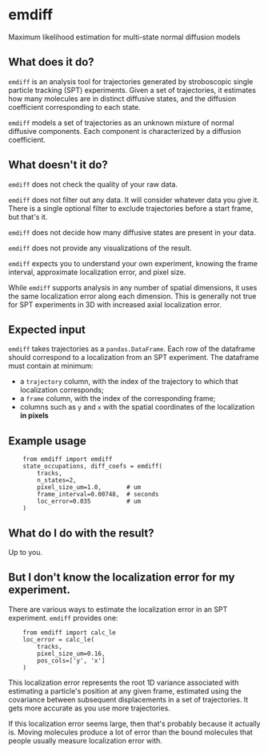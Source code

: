 # emdiff
Maximum likelihood estimation for multi-state normal diffusion models

## What does it do?

`emdiff` is an analysis tool for trajectories generated by 
stroboscopic single particle tracking (SPT) experiments. Given
a set of trajectories, it estimates how many molecules are in 
distinct diffusive states, and the diffusion coefficient corresponding
to each state.

`emdiff` models a set of trajectories as an unknown mixture of 
normal diffusive components. Each component is characterized by 
a diffusion coefficient.

## What doesn't it do?

`emdiff` does not check the quality of your raw data.

`emdiff` does not filter out any data. It will consider whatever
data you give it. There is a single optional filter to exclude
trajectories before a start frame, but that's it.

`emdiff` does not decide how many diffusive states are present
in your data.

`emdiff` does not provide any visualizations of the result.

`emdiff` expects you to understand your own experiment, knowing
the frame interval, approximate localization error, and pixel size.

While `emdiff` supports analysis in any number of spatial dimensions,
it uses the same localization error along each dimension. This is 
generally not true for SPT experiments in 3D with increased axial 
localization error.

## Expected input

`emdiff` takes trajectories as a `pandas.DataFrame`. Each row of 
the dataframe should correspond to a localization from an SPT
experiment. The dataframe must contain at minimum:

 - a `trajectory` column, with the index of the trajectory to which that localization corresponds;
 - a `frame` column, with the index of the corresponding frame;
 - columns such as `y` and `x` with the spatial coordinates of the localization **in pixels**

## Example usage
```
    from emdiff import emdiff
    state_occupations, diff_coefs = emdiff(
        tracks,
        n_states=2,
        pixel_size_um=1.0,       # um
        frame_interval=0.00748,  # seconds
        loc_error=0.035          # um
    )
```

## What do I do with the result?

Up to you.

## But I don't know the localization error for my experiment.

There are various ways to estimate the localization
error in an SPT experiment. `emdiff` provides one:
```
    from emdiff import calc_le
    loc_error = calc_le(
        tracks, 
        pixel_size_um=0.16,
        pos_cols=['y', 'x']
    )
```

This localization error represents the root 1D variance associated 
with estimating a particle's position at any given frame,
estimated using the covariance between subsequent displacements in 
a set of trajectories. It gets more accurate as you use more 
trajectories.

If this localization error seems large, then that's probably 
because it actually is. Moving molecules produce a lot of error
than the bound molecules that people usually measure localization
error with.
